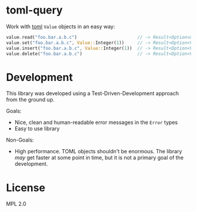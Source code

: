 # toml-query

Work with [toml](https://docs.rs/toml) `Value` objects in an easy way:

```rust
value.read("foo.bar.a.b.c")                       // -> Result<Option<&Value>, Error>
value.set("foo.bar.a.b.c", Value::Integer(1))     // -> Result<Option<Value>, Error>
value.insert("foo.bar.a.b.c", Value::Integer(1))  // -> Result<Option<Value>, Error>
value.delete("foo.bar.a.b.c")                     // -> Result<Option<Value>, Error>
```

# Development

This library was developed using a Test-Driven-Development approach from the
ground up.

Goals:

* Nice, clean and human-readable error messages in the `Error` types
* Easy to use library

Non-Goals:

* High performance. TOML objects shouldn't be enormous. The library _may_ get
  faster at some point in time, but it is not a primary goal of the development.

# License

MPL 2.0
